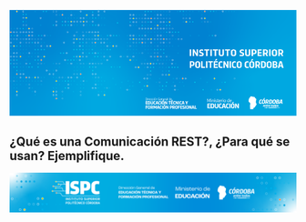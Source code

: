 ![logo](/assets/BannerISPC.png)


## ¿Qué es una Comunicación REST?, ¿Para qué se usan? Ejemplifique.


![final](/assets/Curso%20ISPC%20final.png)
